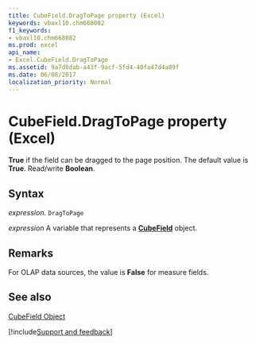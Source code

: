 ```yaml
---
title: CubeField.DragToPage property (Excel)
keywords: vbaxl10.chm668082
f1_keywords:
- vbaxl10.chm668082
ms.prod: excel
api_name:
- Excel.CubeField.DragToPage
ms.assetid: 9a7d8dab-a43f-9acf-5fd4-40fa47d4a89f
ms.date: 06/08/2017
localization_priority: Normal
---
```



# CubeField.DragToPage property (Excel)

 **True** if the field can be dragged to the page position. The default value is **True**. Read/write **Boolean**.


## Syntax

_expression_. `DragToPage`

_expression_ A variable that represents a **[CubeField](Excel.CubeField.md)** object.


## Remarks

For OLAP data sources, the value is  **False** for measure fields.


## See also


[CubeField Object](Excel.CubeField.md)

[!include[Support and feedback](~/includes/feedback-boilerplate.md)]